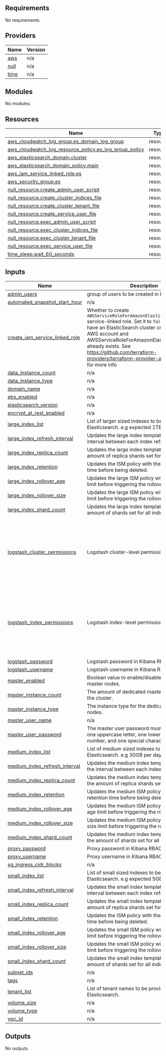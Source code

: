 ## Requirements

No requirements.

## Providers

| Name | Version |
|------|---------|
| <a name="provider_aws"></a> [aws](#provider\_aws) | n/a |
| <a name="provider_null"></a> [null](#provider\_null) | n/a |
| <a name="provider_time"></a> [time](#provider\_time) | n/a |

## Modules

No modules.

## Resources

| Name | Type |
|------|------|
| [aws_cloudwatch_log_group.es_domain_log_group](https://registry.terraform.io/providers/hashicorp/aws/latest/docs/resources/cloudwatch_log_group) | resource |
| [aws_cloudwatch_log_resource_policy.es_log_group_policy](https://registry.terraform.io/providers/hashicorp/aws/latest/docs/resources/cloudwatch_log_resource_policy) | resource |
| [aws_elasticsearch_domain.cluster](https://registry.terraform.io/providers/hashicorp/aws/latest/docs/resources/elasticsearch_domain) | resource |
| [aws_elasticsearch_domain_policy.main](https://registry.terraform.io/providers/hashicorp/aws/latest/docs/resources/elasticsearch_domain_policy) | resource |
| [aws_iam_service_linked_role.es](https://registry.terraform.io/providers/hashicorp/aws/latest/docs/resources/iam_service_linked_role) | resource |
| [aws_security_group.es](https://registry.terraform.io/providers/hashicorp/aws/latest/docs/resources/security_group) | resource |
| [null_resource.create_admin_user_script](https://registry.terraform.io/providers/hashicorp/null/latest/docs/resources/resource) | resource |
| [null_resource.create_cluster_indices_file](https://registry.terraform.io/providers/hashicorp/null/latest/docs/resources/resource) | resource |
| [null_resource.create_cluster_tenant_file](https://registry.terraform.io/providers/hashicorp/null/latest/docs/resources/resource) | resource |
| [null_resource.create_service_user_file](https://registry.terraform.io/providers/hashicorp/null/latest/docs/resources/resource) | resource |
| [null_resource.exec_admin_user_script](https://registry.terraform.io/providers/hashicorp/null/latest/docs/resources/resource) | resource |
| [null_resource.exec_cluster_indices_file](https://registry.terraform.io/providers/hashicorp/null/latest/docs/resources/resource) | resource |
| [null_resource.exec_cluster_tenant_file](https://registry.terraform.io/providers/hashicorp/null/latest/docs/resources/resource) | resource |
| [null_resource.exec_service_user_file](https://registry.terraform.io/providers/hashicorp/null/latest/docs/resources/resource) | resource |
| [time_sleep.wait_60_seconds](https://registry.terraform.io/providers/hashicorp/time/latest/docs/resources/sleep) | resource |

## Inputs

| Name | Description | Type | Default | Required |
|------|-------------|------|---------|:--------:|
| <a name="input_admin_users"></a> [admin\_users](#input\_admin\_users) | group of users to be created in kibana. | `list` | `[]` | no |
| <a name="input_automated_snapshot_start_hour"></a> [automated\_snapshot\_start\_hour](#input\_automated\_snapshot\_start\_hour) | n/a | `number` | `23` | no |
| <a name="input_create_iam_service_linked_role"></a> [create\_iam\_service\_linked\_role](#input\_create\_iam\_service\_linked\_role) | Whether to create `AWSServiceRoleForAmazonElasticsearchService` service-linked role. Set it to `false` if you already have an ElasticSearch cluster created in the AWS account and AWSServiceRoleForAmazonElasticsearchService already exists. See https://github.com/terraform-providers/terraform-provider-aws/issues/5218 for more info | `string` | `"false"` | no |
| <a name="input_data_instance_count"></a> [data\_instance\_count](#input\_data\_instance\_count) | n/a | `any` | n/a | yes |
| <a name="input_data_instance_type"></a> [data\_instance\_type](#input\_data\_instance\_type) | n/a | `any` | n/a | yes |
| <a name="input_domain_name"></a> [domain\_name](#input\_domain\_name) | n/a | `any` | n/a | yes |
| <a name="input_ebs_enabled"></a> [ebs\_enabled](#input\_ebs\_enabled) | n/a | `bool` | `false` | no |
| <a name="input_elasticsearch_version"></a> [elasticsearch\_version](#input\_elasticsearch\_version) | n/a | `any` | n/a | yes |
| <a name="input_encrypt_at_rest_enabled"></a> [encrypt\_at\_rest\_enabled](#input\_encrypt\_at\_rest\_enabled) | n/a | `bool` | `true` | no |
| <a name="input_large_index_list"></a> [large\_index\_list](#input\_large\_index\_list) | List of larger sized indexes to be created in Elasticsearch. e.g expected 1TB per day | `list` | `[]` | no |
| <a name="input_large_index_refresh_interval"></a> [large\_index\_refresh\_interval](#input\_large\_index\_refresh\_interval) | Updates the large index template to define the interval between each index refresh. | `string` | `"30s"` | no |
| <a name="input_large_index_replica_count"></a> [large\_index\_replica\_count](#input\_large\_index\_replica\_count) | Updates the large index template to define the amount of replica shards set for all indices. | `string` | `"1"` | no |
| <a name="input_large_index_retention"></a> [large\_index\_retention](#input\_large\_index\_retention) | Updates the ISM policy with the index retention time before being deleted. | `string` | `"7d"` | no |
| <a name="input_large_index_rollover_age"></a> [large\_index\_rollover\_age](#input\_large\_index\_rollover\_age) | Updates the large ISM policy with the index age limit before triggering the rollover action. | `string` | `"1d"` | no |
| <a name="input_large_index_rollover_size"></a> [large\_index\_rollover\_size](#input\_large\_index\_rollover\_size) | Updates the large ISM policy with the index size limit before triggering the rollover action. | `string` | `"600gb"` | no |
| <a name="input_large_index_shard_count"></a> [large\_index\_shard\_count](#input\_large\_index\_shard\_count) | Updates the large index template to define the amount of shards set for all indices. | `string` | `"12"` | no |
| <a name="input_logstash_cluster_permissions"></a> [logstash\_cluster\_permissions](#input\_logstash\_cluster\_permissions) | Logstash cluster-level permissions. | `list` | <pre>[<br>  "cluster:admin/ingest/pipeline/get",<br>  "cluster:admin/ingest/pipeline/put",<br>  "cluster_monitor",<br>  "indices:data/write/bulk",<br>  "indices:data/write/bulk*",<br>  "indices:data/write/index",<br>  "indices:admin/mapping/put"<br>]</pre> | no |
| <a name="input_logstash_index_permissions"></a> [logstash\_index\_permissions](#input\_logstash\_index\_permissions) | Logstash index-level permissions. | `list` | <pre>[<br>  "read",<br>  "get",<br>  "indices:data/write/bulk",<br>  "indices:data/write/bulk*",<br>  "indices:data/write/index",<br>  "indices:admin/mapping/put",<br>  "indices:monitor/settings/get",<br>  "indices:monitor/stats"<br>]</pre> | no |
| <a name="input_logstash_password"></a> [logstash\_password](#input\_logstash\_password) | Logstash password in Kibana RBAC | `string` | `""` | no |
| <a name="input_logstash_username"></a> [logstash\_username](#input\_logstash\_username) | Logstash username in Kibana RBAC | `string` | `""` | no |
| <a name="input_master_enabled"></a> [master\_enabled](#input\_master\_enabled) | Boolean value to enable/disable dedicated master nodes. | `bool` | `false` | no |
| <a name="input_master_instance_count"></a> [master\_instance\_count](#input\_master\_instance\_count) | The amount of dedicated master nodes within the cluster. | `number` | `0` | no |
| <a name="input_master_instance_type"></a> [master\_instance\_type](#input\_master\_instance\_type) | The instance type for the dedicated master nodes. | `string` | `""` | no |
| <a name="input_master_user_name"></a> [master\_user\_name](#input\_master\_user\_name) | n/a | `any` | n/a | yes |
| <a name="input_master_user_password"></a> [master\_user\_password](#input\_master\_user\_password) | The master user password must contain at least one uppercase letter, one lowercase letter, one number, and one special character. | `any` | n/a | yes |
| <a name="input_medium_index_list"></a> [medium\_index\_list](#input\_medium\_index\_list) | List of medium sized indexes to be created in Elasticsearch. e.g 30GB per day | `list` | `[]` | no |
| <a name="input_medium_index_refresh_interval"></a> [medium\_index\_refresh\_interval](#input\_medium\_index\_refresh\_interval) | Updates the medium index template to define the interval between each index refresh. | `string` | `"30s"` | no |
| <a name="input_medium_index_replica_count"></a> [medium\_index\_replica\_count](#input\_medium\_index\_replica\_count) | Updates the medium index template to define the amount of replica shards set for all indices. | `string` | `"1"` | no |
| <a name="input_medium_index_retention"></a> [medium\_index\_retention](#input\_medium\_index\_retention) | Updates the medium ISM policy with the index retention time before being deleted. | `string` | `"7d"` | no |
| <a name="input_medium_index_rollover_age"></a> [medium\_index\_rollover\_age](#input\_medium\_index\_rollover\_age) | Updates the medium ISM policy with the index age limit before triggering the rollover action. | `string` | `"1d"` | no |
| <a name="input_medium_index_rollover_size"></a> [medium\_index\_rollover\_size](#input\_medium\_index\_rollover\_size) | Updates the medium ISM policy with the index size limit before triggering the rollover action. | `string` | `"300gb"` | no |
| <a name="input_medium_index_shard_count"></a> [medium\_index\_shard\_count](#input\_medium\_index\_shard\_count) | Updates the medium index template to define the amount of shards set for all indices. | `string` | `"6"` | no |
| <a name="input_proxy_password"></a> [proxy\_password](#input\_proxy\_password) | Proxy password in Kibana RBAC | `string` | `""` | no |
| <a name="input_proxy_username"></a> [proxy\_username](#input\_proxy\_username) | Proxy username in Kibana RBAC | `string` | `""` | no |
| <a name="input_sg_ingress_cidr_blocks"></a> [sg\_ingress\_cidr\_blocks](#input\_sg\_ingress\_cidr\_blocks) | n/a | `list` | `[]` | no |
| <a name="input_small_index_list"></a> [small\_index\_list](#input\_small\_index\_list) | List of small sized indexes to be created in Elasticsearch. e.g expected 5GB per day | `list` | `[]` | no |
| <a name="input_small_index_refresh_interval"></a> [small\_index\_refresh\_interval](#input\_small\_index\_refresh\_interval) | Updates the small index template to define the interval between each index refresh. | `string` | `"30s"` | no |
| <a name="input_small_index_replica_count"></a> [small\_index\_replica\_count](#input\_small\_index\_replica\_count) | Updates the small index template to define the amount of replica shards set for all indices. | `string` | `"1"` | no |
| <a name="input_small_index_retention"></a> [small\_index\_retention](#input\_small\_index\_retention) | Updates the ISM policy with the index retention time before being deleted. | `string` | `"7d"` | no |
| <a name="input_small_index_rollover_age"></a> [small\_index\_rollover\_age](#input\_small\_index\_rollover\_age) | Updates the small ISM policy with the index age limit before triggering the rollover action. | `string` | `"1d"` | no |
| <a name="input_small_index_rollover_size"></a> [small\_index\_rollover\_size](#input\_small\_index\_rollover\_size) | Updates the small ISM policy with the index size limit before triggering the rollover action. | `string` | `"30gb"` | no |
| <a name="input_small_index_shard_count"></a> [small\_index\_shard\_count](#input\_small\_index\_shard\_count) | Updates the small index template to define the amount of shards set for all indices. | `string` | `"1"` | no |
| <a name="input_subnet_ids"></a> [subnet\_ids](#input\_subnet\_ids) | n/a | `any` | n/a | yes |
| <a name="input_tags"></a> [tags](#input\_tags) | n/a | `any` | n/a | yes |
| <a name="input_tenant_list"></a> [tenant\_list](#input\_tenant\_list) | List of tenant names to be provisioned in Elasticsearch. | `list` | `[]` | no |
| <a name="input_volume_size"></a> [volume\_size](#input\_volume\_size) | n/a | `number` | `0` | no |
| <a name="input_volume_type"></a> [volume\_type](#input\_volume\_type) | n/a | `string` | `""` | no |
| <a name="input_vpc_id"></a> [vpc\_id](#input\_vpc\_id) | n/a | `any` | n/a | yes |

## Outputs

No outputs.
